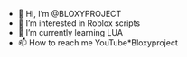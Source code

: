 - 👋 Hi, I’m @BLOXYPROJECT
- 👀 I’m interested in Roblox scripts
- 🌱 I’m currently learning LUA
- 📫 How to reach me YouTube*Bloxyproject

